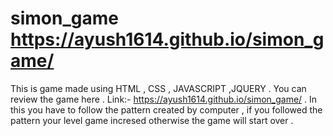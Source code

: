 # simon_game https://ayush1614.github.io/simon_game/
This is game made using  HTML , CSS , JAVASCRIPT ,JQUERY  . 
You can review the game here . Link:- https://ayush1614.github.io/simon_game/ .
In this you have to follow the pattern created by computer ,  if you followed the pattern your level game incresed otherwise the game will start over  . 

